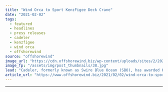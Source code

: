 ```yaml
---
title: "Wind Orca to Sport KenzFigee Deck Crane"
date: "2021-02-02"
tags: 
  - featured
  - headlines
  - press releases
  - cadeler
  - kenzfigee
  - wind orca
  - offshorewind
source: "offshorewind"
image_url: "https://cdn.offshorewind.biz/wp-content/uploads/sites/2/2021/02/02142010/Wind-Orca-to-Sport-KenzFigee-Deck-Crane.jpg"
image_fp: "/assets/img/post_thumbnails/38.jpg"
lead: "Cadeler, formerly known as Swire Blue Ocean (SBO), has awarded KenzFigee with a contract"
article_url: "https://www.offshorewind.biz/2021/02/02/wind-orca-to-sport-kenzfigee-deck-crane/"
---
```


---

